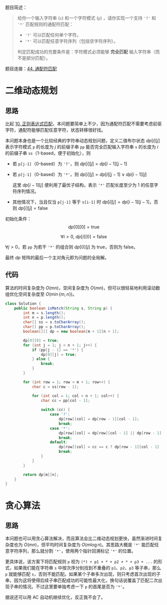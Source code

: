 题目简述：

> 给你一个输入字符串 (`s`) 和一个字符模式 (`p`) ，请你实现一个支持 `'?'` 和 `'*'` 匹配规则的通配符匹配：
>
> - `'?'` 可以匹配任何单个字符。
> - `'*'` 可以匹配任意字符序列（包括空字符序列）。
>
> 判定匹配成功的充要条件是：字符模式必须能够 **完全匹配** 输入字符串（而不是部分匹配）。

题目连接：[44. 通配符匹配](https://leetcode.cn/problems/wildcard-matching/)

# 二维动态规划

## 思路

比起 [10. 正则表达式匹配](https://leetcode.cn/problems/regular-expression-matching/)，本问题要简单上不少，因为通配符匹配不需要考虑前驱字符，通配符能够匹配任意字符，状态转移很好找。

本问题本身也是一个比较经典的字符串动态规划问题，定义二值布尔状态 $dp[i][j]$ 表示字符模式 `p` 的长度为 $j$ 的前缀子串 `pp` 能否完全匹配输入字符串 `s` 的长度为 $i$ 的前缀子串 `ss`（1-based，便于初始化），则

- 若 `p[j-1]`（0-based）为 `'?'`，则 $dp[i][j]=dp[i-1][j-1]$

- 若 `p[j-1]`（0-based）为 `'*'`，则 $dp[i][j]=dp[i][j-1]\ \vee\ dp[i-1][j]$

  这里 $dp[i-1][j]$ 便利用了最优子结构，表示 `'*'` 匹配长度至少为 1 的任意字符序列情况。

- 其他情况下，当且仅当 `p[j-1]` 等于 `s[i-1]` 时 $dp[i][j]=dp[i-1][j-1]$，否则 $dp[i][j]=\mathrm{false}$

初始化条件：
$$
dp[0][0]=\mathrm{true}
$$

$$
\forall i>0,\ dp[i][0]=\mathrm{false}
$$

$\forall j>0$，若 `pp` 为若干 `'*'` 的组合则 $dp[0][j]$ 为 $\mathrm{true}$，否则为 $\mathrm{false}$。

最终 $dp$ 矩阵的最后一个主对角元即为问题的全局解。

## 代码

算法的时间复杂度为 $O(mn)$，空间复杂度为 $O(mn)$，但可以很轻易地利用滚动数组优化空间复杂度至 $O\big(\min\{m,n\}\big)$。

```java
class Solution {
    public boolean isMatch(String s, String p) {
        int m = s.length();
        int n = p.length();
        char[] ss = s.toCharArray();
        char[] pp = p.toCharArray();
        boolean[][] dp = new boolean[m + 1][n + 1];

        dp[0][0] = true;
        for (int j = 1; j < n + 1; j++) {
            if (pp[j - 1] == '*') {
                dp[0][j] = true;
            } else {
                break;
            }
        }

        for (int row = 1; row < m + 1; row++) {
            char c = ss[row - 1];

            for (int col = 1; col < n + 1; col++) {
                char cc = pp[col - 1];
                
                switch (cc) {
                    case '?':
                        dp[row][col] = dp[row - 1][col - 1];
                        break;
                    case '*':
                        dp[row][col] = dp[row][col - 1] || dp[row - 1][col];
                        break;
                    default:
                        dp[row][col] = cc == c ? dp[row - 1][col - 1] : false;
                        break;
                }
            }
        }

        return dp[m][n];
    }
}
```

# 贪心算法

## 思路

本问题也可以用贪心算法解决，而且算法会比二维动态规划更快，虽然渐进时间复杂度也为 $O(mn)$，但平均时间复杂度为 $O(m\log n)$。其思路大概是 `'*'` 能匹配任意字符序列，那么就分割 `'*'`，使用两个指针回溯标记 `'*'` 的位置。

更具体说，该方案下将匹配规则 `p` 视为 `(*) + p1 + * + p2 + * + p3 + ...` 的形式，如果我们能在字符串 `s` 中按次序分别找到不重叠的 `p1`、`p2`、`p3` 等子串，那么 `p` 就能够匹配 `s`，否则不能匹配。如果某个子串多次出现，则只考虑首次出现的子串，因为这将使得后续子串匹配成功的可能性最大化，换句话说覆盖了匹配二次出现子串的情况。不过这里要单独考虑一下 `p` 的首尾是否为 `'*'`。

据说还可以用 AC 自动机继续优化，反正我不会了。

